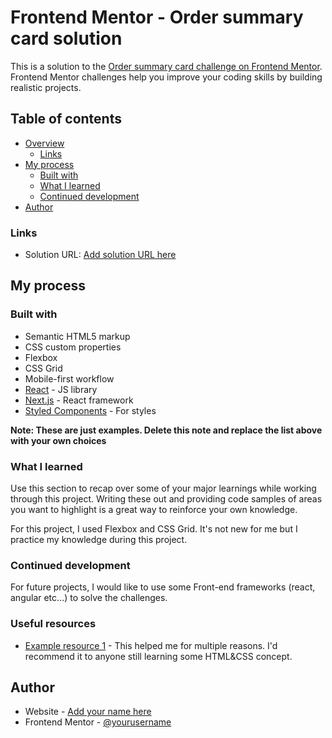 # Frontend Mentor - Order summary card solution

This is a solution to the [Order summary card challenge on Frontend Mentor](https://www.frontendmentor.io/challenges/order-summary-component-QlPmajDUj). Frontend Mentor challenges help you improve your coding skills by building realistic projects. 

## Table of contents

- [Overview](#overview)
  - [Links](#links)
- [My process](#my-process)
  - [Built with](#built-with)
  - [What I learned](#what-i-learned)
  - [Continued development](#continued-development)
- [Author](#Haroun)

### Links

- Solution URL: [Add solution URL here](https://frontent-mentor-projects.vercel.app/)

## My process

### Built with

- Semantic HTML5 markup
- CSS custom properties
- Flexbox
- CSS Grid
- Mobile-first workflow
- [React](https://reactjs.org/) - JS library
- [Next.js](https://nextjs.org/) - React framework
- [Styled Components](https://styled-components.com/) - For styles

**Note: These are just examples. Delete this note and replace the list above with your own choices**

### What I learned

Use this section to recap over some of your major learnings while working through this project. Writing these out and providing code samples of areas you want to highlight is a great way to reinforce your own knowledge.

For this project, I used Flexbox and CSS Grid. It's not new for me but I practice my knowledge during this 
project. 

### Continued development

For future projects, I would like to use some Front-end frameworks (react, angular etc...) to solve the challenges. 

### Useful resources

- [Example resource 1](https://www.w3schools.com/) - This helped me for multiple reasons. I'd recommend it to anyone still learning some HTML&CSS concept.

## Author

- Website - [Add your name here](https://frontent-mentor-projects.vercel.app/)
- Frontend Mentor - [@yourusername](https://www.frontendmentor.io/profile/Hibi4)
